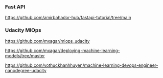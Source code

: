### Fast API

https://github.com/amirbahador-hub/fastapi-tutorial/tree/main

### Udacity MlOps

https://github.com/mxagar/mlops_udacity

https://github.com/mxagar/deploying-machine-learning-models/tree/master

https://github.com/vothuckhanhhuyen/machine-learning-devops-engineer-nanodegree-udacity
